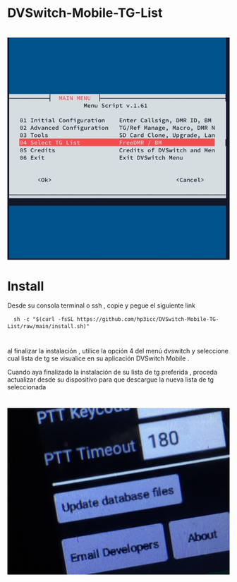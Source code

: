 # DVSwitch-Mobile-TG-List

#
<img src="https://github.com/hp3icc/DVSwitch-Mobile-TG-List/raw/main/IMG_2274.JPG" width="600">

#

# Install

Desde su consola terminal o ssh , copie y pegue el siguiente link 

      sh -c "$(curl -fsSL https://github.com/hp3icc/DVSwitch-Mobile-TG-List/raw/main/install.sh)"
      
#

al finalizar la instalación , utilice la opción 4 del menú dvswitch y seleccione cual lista de tg se visualice en su aplicación DVSwitch Mobile .

Cuando aya finalizado la instalación de su lista de tg preferida , proceda actualizar desde su dispositivo para que descargue la nueva lista de tg seleccionada  

#

<img src="https://github.com/hp3icc/DVSwitch-Mobile-TG-List/raw/main/IMG_2275.JPG" width="600">
